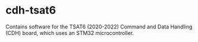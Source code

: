 # cdh-tsat6
Contains software for the TSAT6 (2020-2022) Command and Data Handling (CDH) board, which uses an STM32 microcontroller.
